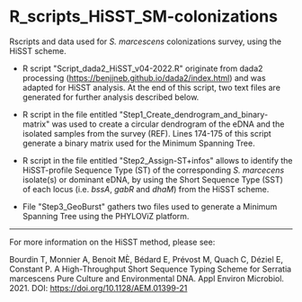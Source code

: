 # R_scripts_HiSST_SM-colonizations
 Rscripts and data used for _S. marcescens_ colonizations survey, using the HiSST scheme.
 
- R script "Script_dada2_HiSST_v04-2022.R" originate from dada2 processing (https://benjjneb.github.io/dada2/index.html) and was adapted for HiSST analysis. At the end of this script, two text files are generated for further analysis described below.

- R script in the file entitled "Step1_Create_dendrogram_and_binary-matrix" was used to create a circular dendrogram of the eDNA and the isolated samples from the survey (REF). Lines 174-175 of this script generate a binary matrix used for the Minimum Spanning Tree.

- R script in the file entitled "Step2_Assign-ST+infos" allows to identify the HiSST-profile Sequence Type (ST) of the corresponding _S. marcecens_ isolate(s) or dominant eDNA, by using the Short Sequence Type (SST) of each locus (i.e. _bssA_, _gabR_ and _dhaM_) from the HiSST scheme.
 
- File "Step3_GeoBurst" gathers two files used to generate a Minimum Spanning Tree using the PHYLOViZ platform.
 
 _______________________________________________________
 For more information on the HiSST method, please see:
 
 Bourdin T, Monnier A, Benoit MÈ, Bédard E, Prévost M, Quach C, Déziel E, Constant P. A High-Throughput Short Sequence Typing Scheme for Serratia marcescens Pure Culture and Environmental DNA. Appl Environ Microbiol. 2021. DOI: https://doi.org/10.1128/AEM.01399-21
